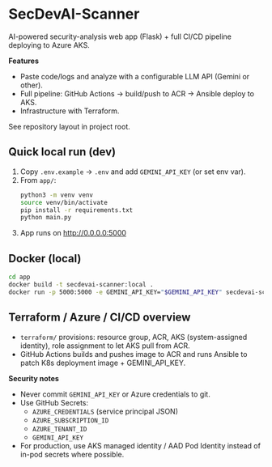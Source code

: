 # SecDevAI-Scanner

AI-powered security-analysis web app (Flask) + full CI/CD pipeline deploying to Azure AKS.

**Features**
- Paste code/logs and analyze with a configurable LLM API (Gemini or other).
- Full pipeline: GitHub Actions → build/push to ACR → Ansible deploy to AKS.
- Infrastructure with Terraform.

See repository layout in project root.

## Quick local run (dev)
1. Copy `.env.example` → `.env` and add `GEMINI_API_KEY` (or set env var).
2. From `app/`:
   ```bash
   python3 -m venv venv
   source venv/bin/activate
   pip install -r requirements.txt
   python main.py
   ```
3. App runs on http://0.0.0.0:5000

## Docker (local)
```bash
cd app
docker build -t secdevai-scanner:local .
docker run -p 5000:5000 -e GEMINI_API_KEY="$GEMINI_API_KEY" secdevai-scanner:local
```

## Terraform / Azure / CI/CD overview
- `terraform/` provisions: resource group, ACR, AKS (system-assigned identity), role assignment to let AKS pull from ACR.
- GitHub Actions builds and pushes image to ACR and runs Ansible to patch K8s deployment image + GEMINI_API_KEY.

**Security notes**
- Never commit `GEMINI_API_KEY` or Azure credentials to git.
- Use GitHub Secrets:
  - `AZURE_CREDENTIALS` (service principal JSON)
  - `AZURE_SUBSCRIPTION_ID`
  - `AZURE_TENANT_ID`
  - `GEMINI_API_KEY`
- For production, use AKS managed identity / AAD Pod Identity instead of in-pod secrets where possible.
